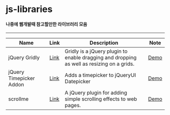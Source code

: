 # js-libraries
#### 나중에 웹개발때 참고할만한 라이브러리 모음

***


| Name | Link | Description | Note |
|-|-|-|-|
|jQuery Gridly|[Link](https://github.com/ksylvest/jquery-gridly)|Gridly is a jQuery plugin to enable dragging and dropping as well as resizing on a grids.|[Demo](http://ksylvest.github.io/jquery-gridly/)|
|jQuery Timepicker Addon|[Link](https://github.com/trentrichardson/jQuery-Timepicker-Addon)|Adds a timepicker to jQueryUI Datepicker|[Demo](https://trentrichardson.com/examples/timepicker/#tp-examples)|
|scrollme|[Link](https://github.com/nckprsn/scrollme)|A jQuery plugin for adding simple scrolling effects to web pages.|[Demo](http://scrollme.nckprsn.com/)|
